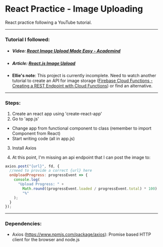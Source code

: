 # React Practice - Image Uploading

React practice following a YouTube tutorial.

---

### Tutorial I followed:

- ##### Video: [React Image Upload Made Easy - Academind](https://www.youtube.com/watch?v=XeiOnkEI7XI)

- ##### Article: [React.js Image Upload](https://academind.com/learn/react/snippets/image-upload/)

- **Ellie's note**: This project is currently incomplete. Need to watch another tutorial to create an API for image storage ([Firebase Cloud Functions - Creating a REST Endpoint with Cloud Functions](https://www.youtube.com/watch?v=qZ1EFnFOGvE)) or find an alternative.

---

### Steps:

1. Create an react app using 'create-react-app'
2. Go to 'app.js'

- Change app from functional component to class (remember to import Component from React)
- Start writing code (all in app.js)

3. Install Axios

4. At this point, I'm missing an api endpoint that I can post the image to:

```javascript
axios.post("{url}", fd, {
  //need to provide a correct {url} here
  onUploadProgress: progressEvent => {
    console.log(
      "Upload Progress: " +
        Math.round((progressEvent.loaded / progressEvent.total) * 100) +
        "%"
    );
  }
});
```

---

### Dependencies:

- Axios (https://www.npmjs.com/package/axios): Promise based HTTP client for the browser and node.js
